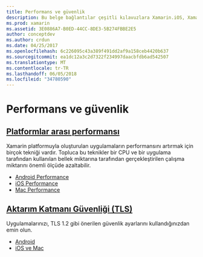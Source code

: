 ```yaml
---
title: Performans ve güvenlik
description: Bu belge bağlantılar çeşitli kılavuzlara Xamarin.iOS, Xamarin.Android ve Xamarin.Mac uygulamalarında performansı artırmak için teknikleri açıklar.
ms.prod: xamarin
ms.assetid: 3E0886A7-B0ED-44CC-8DE3-5B274FBBE2E5
author: conceptdev
ms.author: crdun
ms.date: 04/25/2017
ms.openlocfilehash: 6c226095c43a389f491dd2af9a158ceb4420b637
ms.sourcegitcommit: ea1dc12a3c2d7322f234997daacbfdb6ad542507
ms.translationtype: MT
ms.contentlocale: tr-TR
ms.lasthandoff: 06/05/2018
ms.locfileid: "34780590"
---
```

# <a name="performance-and-security"></a>Performans ve güvenlik

## <a name="cross-platform-performancememory-perf-best-practicesmd"></a>[Platformlar arası performansı](memory-perf-best-practices.md)

Xamarin platformuyla oluşturulan uygulamaların performansını artırmak için birçok tekniği vardır. Topluca bu teknikler bir CPU ve bir uygulama tarafından kullanılan bellek miktarına tarafından gerçekleştirilen çalışma miktarını önemli ölçüde azaltabilir.

- [Android Performance](~/android/deploy-test/performance.md?context=xamarin/cross-platform)
- [iOS Performance](~/ios/deploy-test/performance.md?context=xamarin/cross-platform)
- [Mac Performance](~/mac/deploy-test/performance.md?context=xamarin/cross-platform)

## <a name="transport-layer-security-tlscross-platformapp-fundamentalstransport-layer-securitymd"></a>[Aktarım Katmanı Güvenliği (TLS)](~/cross-platform/app-fundamentals/transport-layer-security.md)

Uygulamalarınızı, TLS 1.2 gibi önerilen güvenlik ayarlarını kullandığınızdan emin olun.

- [Android](~/android/app-fundamentals/http-stack.md?context=xamarin/cross-platform)
- [iOS ve Mac](~/cross-platform/macios/http-stack.md?context=xamarin/cross-platform)
